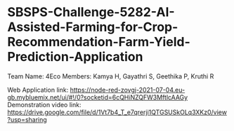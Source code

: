 # SBSPS-Challenge-5282-AI-Assisted-Farming-for-Crop-Recommendation-Farm-Yield-Prediction-Application

Team Name: 4Eco
Members: Kamya H, Gayathri S, Geethika P, Kruthi R

Web Application link: https://node-red-zovgj-2021-07-04.eu-gb.mybluemix.net/ui/#!/0?socketid=6cQHiNZQFW3MftlcAAGy
Demonstration video link: https://drive.google.com/file/d/1Vt7b4_T_e7qrerji1QTGSUSkOLq3XKz0/view?usp=sharing
